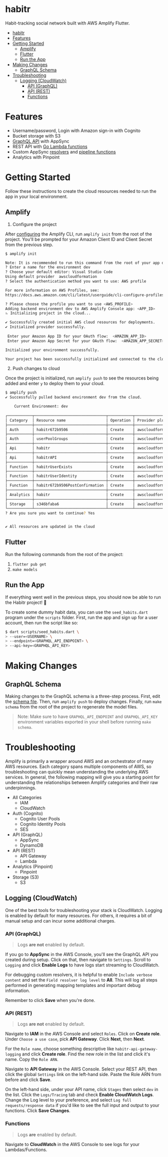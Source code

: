 # habitr

Habit-tracking social network built with AWS Amplify Flutter.

- [habitr](#habitr)
- [Features](#features)
- [Getting Started](#getting-started)
  - [Amplify](#amplify)
  - [Flutter](#flutter)
  - [Run the App](#run-the-app)
- [Making Changes](#making-changes)
  - [GraphQL Schema](#graphql-schema)
- [Troubleshooting](#troubleshooting)
  - [Logging (CloudWatch)](#logging-cloudwatch)
    - [API (GraphQL)](#api-graphql)
    - [API (REST)](#api-rest)
    - [Functions](#functions)

# Features
- Username/password, Login with Amazon sign-in with Cognito
- Bucket storage with S3
- [GraphQL API](amplify/backend/api/habitr/schema.graphql) with AppSync
- REST API with [Go Lambda functions](amplify/backend/function/)
- Custom AppSync [resolvers](amplify/backend/api/habitr/resolvers) and [pipeline functions](amplify/backend/api/habitr/pipelineFunctions)
- Analytics with Pinpoint

# Getting Started

Follow these instructions to create the cloud resources needed to run the app in your local environment.

## Amplify

1. Configure the project

After [configuring](https://docs.amplify.aws/cli/start/install) the Amplify CLI, run `amplify init` from the root of the project. You'll be prompted for your Amazon Client ID and Client Secret from the previous step.

```sh
$ amplify init

Note: It is recommended to run this command from the root of your app directory
? Enter a name for the environment dev
? Choose your default editor: Visual Studio Code
Using default provider  awscloudformation
? Select the authentication method you want to use: AWS profile

For more information on AWS Profiles, see:
https://docs.aws.amazon.com/cli/latest/userguide/cli-configure-profiles.html

? Please choose the profile you want to use <AWS_PROFILE>
Adding backend environment dev to AWS Amplify Console app: <APP_ID>
⠦ Initializing project in the cloud...

✔ Successfully created initial AWS cloud resources for deployments.
✔ Initialized provider successfully.
 
 Enter your Amazon App ID for your OAuth flow:  <AMAZON_APP_ID>
 Enter your Amazon App Secret for your OAuth flow:  <AMAZON_APP_SECRET>

Initialized your environment successfully.

Your project has been successfully initialized and connected to the cloud!
```

2. Push changes to cloud

Once the project is initialized, run `amplify push` to see the resources being added and enter `y` to deploy them to your cloud.

```sh
$ amplify push
✔ Successfully pulled backend environment dev from the cloud.

    Current Environment: dev
    
┌───────────┬────────────────────────────────┬───────────┬───────────────────┐
│ Category  │ Resource name                  │ Operation │ Provider plugin   │
├───────────┼────────────────────────────────┼───────────┼───────────────────┤
│ Auth      │ habitr672b9506                 │ Create    │ awscloudformation │
├───────────┼────────────────────────────────┼───────────┼───────────────────┤
│ Auth      │ userPoolGroups                 │ Create    │ awscloudformation │
├───────────┼────────────────────────────────┼───────────┼───────────────────┤
│ Api       │ habitr                         │ Create    │ awscloudformation │
├───────────┼────────────────────────────────┼───────────┼───────────────────┤
│ Api       │ habitrAPI                      │ Create    │ awscloudformation │
├───────────┼────────────────────────────────┼───────────┼───────────────────┤
│ Function  │ habitrUserExists               │ Create    │ awscloudformation │
├───────────┼────────────────────────────────┼───────────┼───────────────────┤
│ Function  │ habitrUserIdentity             │ Create    │ awscloudformation │
├───────────┼────────────────────────────────┼───────────┼───────────────────┤
│ Function  │ habitr672b9506PostConfirmation │ Create    │ awscloudformation │
├───────────┼────────────────────────────────┼───────────┼───────────────────┤
│ Analytics │ habitr                         │ Create    │ awscloudformation │
├───────────┼────────────────────────────────┼───────────┼───────────────────┤
│ Storage   │ s346bfaba6                     │ Create    │ awscloudformation │
└───────────┴────────────────────────────────┴───────────┴───────────────────┘
? Are you sure you want to continue? Yes


✔ All resources are updated in the cloud
```

## Flutter

Run the following commands from the root of the project:

1. `flutter pub get`
2. `make models`

## Run the App

If everything went well in the previous steps, you should now be able to run the Habitr project! 🎉

To create some dummy habit data, you can use the `seed_habits.dart` program under the `scripts` folder. First, run the app and sign up for a user account, then run the script like so:

```sh
$ dart scripts/seed_habits.dart \
> --user=<USERNAME> \
> --endpoint=<GRAPHQL_API_ENDPOINT> \
> --api-key=<GRAPHQL_API_KEY>
```

# Making Changes

## GraphQL Schema

Making changes to the GraphQL schema is a three-step process. First, edit the [schema file](amplify/backend/api/habitr/schema.graphql). Then, run `amplify push` to deploy changes. Finally, run `make schema` from the root of the project to regenerate the model files.

> Note: Make sure to have `GRAPHQL_API_ENDPOINT` and `GRAPHQL_API_KEY` environment variables exported in your shell before running `make schema`.

# Troubleshooting

Amplify is primarily a wrapper around AWS and an orchestrator of many AWS resources. Each category spans multiple components of AWS, so troubleshooting can quickly mean understanding the underlying AWS services. In general, the following mapping will give you a starting point for understanding the relationships between Amplify categories and their raw underpinnings.

- All Categories
    - IAM
    - CloudWatch
- Auth (Cognito)
    - Cognito User Pools
    - Cognito Identity Pools
    - SES
- API (GraphQL)
    - AppSync
    - DynamoDB
- API (REST)
    - API Gateway
    - Lambda
- Analytics (Pinpoint)
    - Pinpoint
- Storage (S3)
    - S3

## Logging (CloudWatch)

One of the best tools for troubleshooting your stack is CloudWatch. Logging is enabled by default for many resources. For others, it requires a bit of manual setup and can incur some additional charges.

### API (GraphQL)

> Logs **are not** enabled by default.

If you go to **AppSync** in the AWS Console, you'll see the GraphQL API you created during setup. Click on that, then navigate to `Settings`. Scroll to `Logging` and click **Enable Logs** to have logs start streaming to CloudWatch.

For debugging custom resolvers, it is helpful to enable `Include verbose content` and set the `Field resolver log level` to **All**. This will log all steps performed in generating mapping templates and important debug information.

Remember to click **Save** when you're done.

### API (REST)

> Logs **are not** enabled by default.

Navigate to **IAM** in the AWS Console and select `Roles`. Click on **Create role**. Under `Choose a use case`, pick **API Gateway**. Click **Next**, then **Next**.

For the `Role name`, choose something descriptive like `habitr-api-gateway-logging` and click **Create role**. Find the new role in the list and click it's name. Copy the `Role ARN`.

Navigate to **API Gateway** in the AWS Console. Select your REST API, then click the global `Settings` link on the left-hand side. Paste the Role ARN from before and click **Save**.

On the left-hand side, under your API name, click `Stages` then select `dev` in the list. Click the `Logs/Tracing` tab and check **Enable CloudWatch Logs**. Change the Log level to your preference, and select `Log full requests/response data` if you'd like to see the full input and output to your functions. Click **Save Changes**.

### Functions

> Logs **are** enabled by default.

Navigate to **CloudWatch** in the AWS Console to see logs for your Lambdas/Functions.